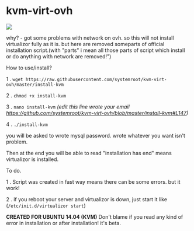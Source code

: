 # kvm-virt-ovh
![](http://i.imgur.com/xApRr8o.png)

why? - got some problems with network on ovh. so this will not install virtualizor fully as it is. but here are removed
someparts of official installation script.(with "parts" i mean all those parts of script which install or do anything with network are removed!")

How to use/install?

1 . `wget https://raw.githubusercontent.com/systemroot/kvm-virt-ovh/master/install-kvm`

2 . `chmod +x install-kvm`

3 . `nano install-kvm` *(edit this line wrote your email https://github.com/systemroot/kvm-virt-ovh/blob/master/install-kvm#L147)*

4 . `./install-kvm`

you will be asked to wrote mysql password. wrote whatever you want isn't problem. 

Then at the end you will be able to read "installation has end" means virtualizor is installed. 


To do. 

 1 . Script was created in fast way means there can be some errors. but it work!
 
 2 . if you reboot your server and virtualizor is down, just start it like (`/etc/init.d/virtualizor start`)


**CREATED FOR UBUNTU 14.04 (KVM)** Don't blame if you read any kind of error in installation or after installation! it's beta.

